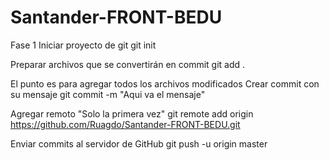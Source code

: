 # Santander-FRONT-BEDU
Fase 1 
Iniciar proyecto de git
git init

Preparar archivos que se convertirán en commit
git add .

El punto es para agregar todos los archivos modificados
Crear commit con su mensaje
git commit -m "Aqui va el mensaje"

Agregar remoto "Solo la primera vez"
git remote add origin https://github.com/Ruagdo/Santander-FRONT-BEDU.git

Enviar commits al servidor de GitHub
git push -u origin master
